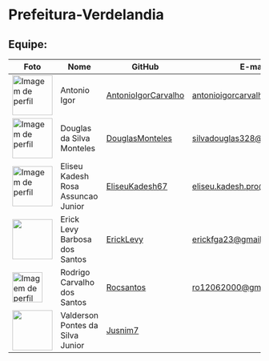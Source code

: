 # Prefeitura-Verdelandia

## Equipe:
|Foto | Nome            | GitHub      | E-mail       | 
|-----|-----------------|-------------|-------------|
| <img width='80' src='https://github.com/AntonioIgorCarvalho.png' alt='Imagem de perfil'> | Antonio Igor |[AntonioIgorCarvalho](https://github.com/AntonioIgorCarvalho) |antonioigorcarvalho@gmail.com |
| <img width='80' src='https://github.com/DouglasMonteles.png' alt='Imagem de perfil'> | Douglas da Silva Monteles | [DouglasMonteles](https://github.com/DouglasMonteles) | silvadouglas328@gmail.com |
| <img width='80' src='https://github.com/eliseukadesh67.png' alt='Imagem de perfil'> | Eliseu Kadesh Rosa Assuncao Junior | [EliseuKadesh67](https://github.com/eliseukadesh67) |  eliseu.kadesh.pro@gmail.com |
| <img width='80' src='https://github.com/ErickLevy.png'> | Erick Levy Barbosa dos Santos | [ErickLevy](https://github.com/ErickLevy) | erickfga23@gmail.com | 
|  <img width='60' src='https://github.com/Rocsantos.png' alt='Imagem de perfil'> | Rodrigo Carvalho dos Santos | [Rocsantos](https://github.com/Rocsantos) | ro12062000@gmail.com |
| <img width='80' src='https://github.com/valdersonjr.png'> | Valderson Pontes da Silva Junior | [Jusnim7](https://github.com/valdersonjr) |  | 
